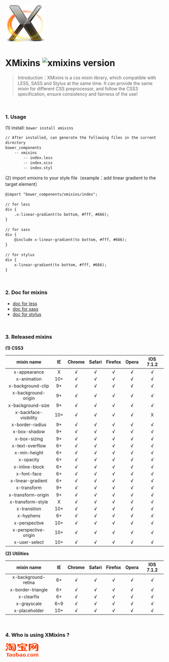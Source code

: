 ![XMixins](./images/icon.png)

# XMixins ![xmixins version](https://badge.fury.io/bo/xmixins.png)

> Introduction：XMixins is a css mixin library, which compatible with LESS, SASS and Stylus at the same time. It can provide the same mixin for different CSS preprocessor, and follow the CSS3 specification, ensure consistency and fairness of the use!

<br />

### 1. Usage

(1) install: `bower install xmixins`
    
    // After installed, can generate the following files in the current directory
    bower_components
        -- xmixins
            -- index.less
            -- index.scss
            -- index.styl
                
(2) import xmixins to your style file（example：add linear gradient to the target element）
    
	@import "bower_components/xmixins/index";

	// for less
	div {
    	.x-linear-gradient(to bottom, #fff, #666);
	}

	// for sass
	div {
    	@include x-linear-gradient(to bottom, #fff, #666);
	}

	// for stylus
	div {
    	x-linear-gradient(to bottom, #fff, #666);
	}

<br />

### 2. Doc for mixins

* [doc for less](./doc/less.md)
* [doc for sass](./doc/sass.md)
* [doc for stylus](./doc/styl.md)

<br />

### 3. Released mixins

**(1) CSS3**

| mixin name | IE | Chrome | Safari | Firefox | Opera | IOS 7.1.2
|:----:|:----:|:----:|:----:|:----:|:----:|:----:|
|x-appearance | X | √ | √ | √ | √ | √ |
|x-animation | 10+ | √ | √ | √ | √ | √ |
|x-background-clip | 9+ | √ | √ | √ | √ | √ |
|x-background-origin | 9+ | √ | √ | √ | √ | √ |
|x-background-size | 9+ | √ | √ | √ | √ | √ |
|x-backface-visibility | 10+ | √ | √ | √ | √ | X |
|x-border-radius | 9+ | √ | √ | √ | √ | √ |
|x-box-shadow | 9+ | √ | √ | √ | √ | √ |
|x-box-sizing | 9+ | √ | √ | √ | √ | √ |
|x-text-overflow | 6+ | √ | √ | √ | √ | √ |
|x-min-height | 6+ | √ | √ | √ | √ | √ |
|x-opacity | 6+ | √ | √ | √ | √ | √ |
|x-inline-block | 6+ | √ | √ | √ | √ | √ |
|x-font-face | 6+ | √ | √ | √ | √ | √ |
|x-linear-gradient | 6+ | √ | √ | √ | √ | √ |
|x-transform | 9+ | √ | √ | √ | √ | √ |
|x-transform-origin | 9+ | √ | √ | √ | √ | √ |
|x-transform-style | X | √ | √ | √ | √ | √ |
|x-transition | 10+ | √ | √ | √ | √ | √ |
|x-hyphens | 6+ | √ | √ | √ | √ | √ |
|x-perspective | 10+ | √ | √ | √ | √ | √ |
|x-perspective-origin | 10+ | √ | √ | √ | √ | √ |
|x-user-select | 10+ | √ | √ | √ | √ | √ |


**(2) Utilities**

| mixin name | IE | Chrome | Safari | Firefox | Opera | IOS 7.1.2
|:----:|:----:|:----:|:----:|:----:|:----:|:----:|
|x-background-retina | 6+ | √ | √ | √ | √ | √ |
|x-border-triangle | 6+ | √ | √ | √ | √ | √ |
|x-clearfix | 6+ | √ | √ | √ | √ | √ |
|x-grayscale | 6~9 | √ | √ | √ | √ | √ |
|x-placeholder | 10+ | √ | √ | √ | √ | √ |

<br>

### 4. Who is using XMixins ?

![taobao](./images/taobao.png)

